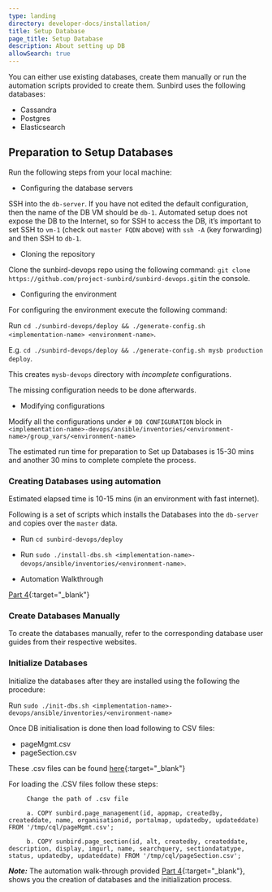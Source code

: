 ```yaml
---
type: landing
directory: developer-docs/installation/
title: Setup Database
page_title: Setup Database
description: About setting up DB
allowSearch: true
---
```

You can either use existing databases, create them manually or run the automation scripts provided to create them. Sunbird uses the following databases:

   - Cassandra
   - Postgres
   - Elasticsearch
   
## Preparation to Setup Databases

Run the following steps from your local machine:

+ Configuring the database servers

SSH into the `db-server`. If you have not edited the default configuration, then the name of the DB VM should be `db-1`. Automated setup does not expose the DB to the Internet, so for SSH to access the DB, it’s important to set SSH to `vm-1` (check out `master FQDN` above) with `ssh -A` (key forwarding) and then SSH to `db-1`.

+ Cloning the repository

Clone the sunbird-devops repo using the following command:
`git clone https://github.com/project-sunbird/sunbird-devops.git`in the console.

+ Configuring the environment

For configuring the environment execute the following command:

Run `cd ./sunbird-devops/deploy && ./generate-config.sh <implementation-name> <environment-name>`. 

E.g. `cd ./sunbird-devops/deploy && ./generate-config.sh mysb production deploy`. 

This creates `mysb-devops` directory with *incomplete* configurations. 

The missing configuration needs to be done afterwards.

+ Modifying configurations

Modify all the configurations under `# DB CONFIGURATION` block in `<implementation-name>-devops/ansible/inventories/<environment-name>/group_vars/<environment-name>`

The estimated run time for  preparation to Set up Databases is 15-30 mins and another 30 mins to complete complete the process.

### Creating Databases using automation

Estimated elapsed time is 10-15 mins (in an environment with fast internet).

Following is a set of scripts which installs the Databases into the `db-server` and copies over the `master` data.

  - Run `cd sunbird-devops/deploy`

  - Run `sudo ./install-dbs.sh <implementation-name>-devops/ansible/inventories/<environment-name>`. 

+ Automation Walkthrough

[Part 4](https://sunbirdpublic.blob.core.windows.net/installation/demo/demo-4.gif){:target="_blank"}

### Create Databases Manually

To create the databases manually, refer to the corresponding database user guides from their respective websites.

### Initialize Databases

Initialize the databases after they are installed using the following the procedure:

Run `sudo ./init-dbs.sh <implementation-name>-devops/ansible/inventories/<environment-name>`

Once DB initialisation is done then load following to CSV files:

 - pageMgmt.csv
 - pageSection.csv
 
These .csv files can be found [here](https://github.com/project-sunbird/sunbird-lms-mw/tree/master/actors/src/main/resources){:target="_blank"}

For loading the .CSV files follow these steps:

         Change the path of .csv file
         
         a. COPY sunbird.page_management(id, appmap, createdby, createddate, name, organisationid, portalmap, updatedby, updateddate)   FROM '/tmp/cql/pageMgmt.csv';

         b. COPY sunbird.page_section(id, alt, createdby, createddate, description, display, imgurl, name, searchquery, sectiondatatype, status, updatedby, updateddate) FROM '/tmp/cql/pageSection.csv'; 

***Note:*** The automation walk-through provided [Part 4](https://sunbirdpublic.blob.core.windows.net/installation/demo/demo-4.gif){:target="_blank"}, shows you the creation of databases and the initialization process.
